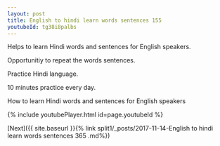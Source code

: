 ```yaml
---
layout: post
title: English to hindi learn words sentences 155 
youtubeId: tg38i8palbs
---
```

 
 
Helps to learn Hindi words and sentences for English speakers.

Opportunitiy to repeat the words sentences. 

Practice Hindi language. 
 
10 minutes practice every day. 
 
How to learn Hindi words and sentences for English speakers 
 
{% include youtubePlayer.html id=page.youtubeId %}
 
 
[Next]({{ site.baseurl }}{% link  split1/_posts/2017-11-14-English to hindi learn words sentences 365 .md%})
 
